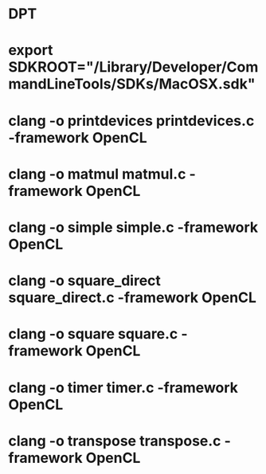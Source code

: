# DPT
# export SDKROOT="/Library/Developer/CommandLineTools/SDKs/MacOSX.sdk"
# clang -o printdevices printdevices.c -framework OpenCL

# clang -o matmul matmul.c -framework OpenCL
# clang -o simple simple.c -framework OpenCL
# clang -o square_direct square_direct.c -framework OpenCL
# clang -o square square.c -framework OpenCL
# clang -o timer timer.c -framework OpenCL
# clang -o transpose transpose.c -framework OpenCL


